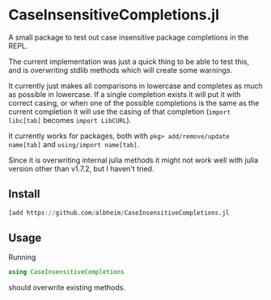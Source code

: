 # CaseInsensitiveCompletions.jl

A small package to test out case insensitive package completions in the REPL.

The current implementation was just a quick thing to be able to test this, and is overwriting stdlib methods which will create some warnings.

It currently just makes all comparisons in lowercase and completes as much as possible in lowercase. 
If a single completion exists it will put it with correct casing, or when one of the possible completions is the same as the current completion it will use the casing of that completion (`import libc[tab]` becomes `import LibCURL`).

It currently works for packages, both with `pkg> add/remove/update name[tab]` and `using/import name[tab]`.

Since it is overwriting internal julia methods it might not work well with julia version other than v1.7.2, but I haven't tried.

## Install
```julia
]add https://github.com/albheim/CaseInsensitiveCompletions.jl
```

## Usage
Running
```julia
using CaseInsensitiveCompletions
```
should overwrite existing methods.
